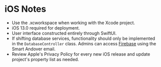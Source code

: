 # iOS Notes
- Use the .xcworkspace when working with the Xcode project.
- iOS 13.0 required for deployment.
- User interface constructed entirely through SwiftUI.
- If shifting database services, functionality should only be implemented in the ```DatabaseController``` class. Admins can access [Firebase](https://firebase.google.com) using the Smart Andover email.
- Review Apple's Privacy Policy for every new iOS release and update project's property list as needed.
